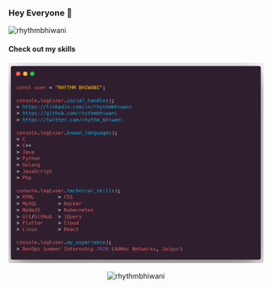 ### Hey Everyone 👋

<p align="left"><img src="https://komarev.com/ghpvc/?username=rhythmbhiwani" alt="rhythmbhiwani" /></p>

#### Check out my skills

![GitHub Profile](https://github.com/rhythmbhiwani/rhythmbhiwani/blob/master/user_profile.png)

<p align="center"><img src="https://github-readme-stats.vercel.app/api?username=rhythmbhiwani&show_icons=true" alt="rhythmbhiwani" /></p>